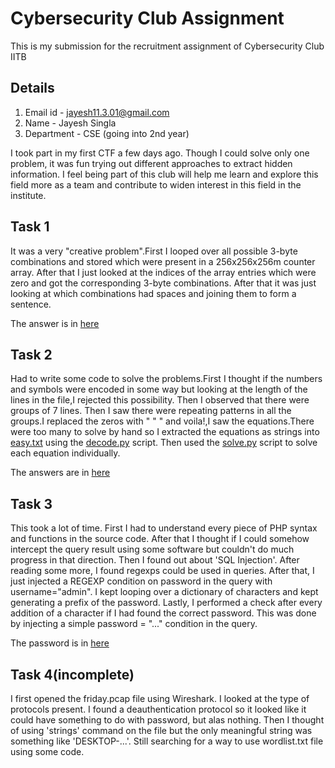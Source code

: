 # Cybersecurity Club Assignment
This is my submission for the recruitment assignment of Cybersecurity Club IITB
 
## Details
1. Email id - jayesh11.3.01@gmail.com
2. Name - Jayesh Singla
3. Department - CSE (going into 2nd year)

I took part in my first CTF a few days ago. Though I could solve only one problem, it was fun trying out different approaches to extract hidden information. I feel being part of this club will help me learn and explore this field more as a team and contribute to widen interest in this field in the institute.    

## Task 1
It was a very "creative problem".First I looped over all possible 3-byte combinations and stored which were present in a 256x256x256m counter array. After that I just looked at the indices of the array entries which were zero and got the corresponding 3-byte combinations. After that it was just looking at which combinations had spaces and joining them to form a sentence.  

The answer is in [here](task1/answer.txt)

## Task 2
Had to write some code to solve the problems.First I thought if the numbers and symbols were encoded in some way but looking at the length of the lines in the file,I rejected this possibility. Then I observed that there were groups of 7 lines. Then I saw there were repeating patterns in all the groups.I replaced the zeros with " " " and voila!,I saw the equations.There were too many to solve by hand so I extracted the equations as strings into [easy.txt](task2/easy.txt) using the [decode.py](task2/decode.py) script. Then used the [solve.py](task2/solve.py) script to solve each equation individually.

The answers are in [here](task2/answers.txt) 

## Task 3
This took a lot of time. First I had to understand every piece of PHP syntax and functions in the source code. After that I thought if I could somehow intercept the query result using some software but couldn't do much progress in that direction. Then I found out about 'SQL Injection'. After reading some more, I found regexps could be used in queries. After that, I just injected a REGEXP condition on password in the query with username="admin". I kept looping over a dictionary of characters and kept generating a prefix of the password. Lastly, I performed a check after every addition of a character if I had found the correct password. This was done by injecting a simple password = "..." condition in the query.

The password is in [here](task3/password.txt)

## Task 4(incomplete)
I first opened the friday.pcap file using Wireshark. I looked at the type of protocols present. I found a deauthentication protocol so it looked like it could have something to do with password, but alas nothing. Then I thought of using 'strings' command on the file but the only meaningful string was something like 'DESKTOP-...'. Still searching for a way to use wordlist.txt file using some code.


